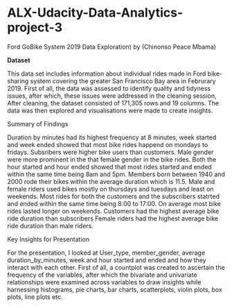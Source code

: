 # ALX-Udacity-Data-Analytics-project-3
Ford GoBike System 2019 Data Exploration)
by (Chinonso Peace Mbama)

**Dataset**

This data set includes information about individual rides made in Ford bike-sharing system covering the greater San Francisco Bay area in Februrary 2019. First of all, the data was assessed to identify quality and tidyness issues, after which, these issues were addressed in the cleaning session, After cleaning, the dataset consisted of 171,305 rows and 19 columns. The data was then explored and visualisations were made to create insights.

Summary of Findings

Duration by minutes had its highest frequency at 8 minutes, week started and week ended showed that most bike rides happend on mondays to fridays. Subsribers were higher bike users than customers. Male gender were more prominent in the that female gender in the bike rides. Both the hour started and hour ended showed that most rides started and ended within the same time being 8am and 5pm. Members born between 1940 and 2000 rode their bikes within the average duration which is 11.5. Male and female riders used bikes mostly on thursdays and tuesdays and least on weekends. Most rides for both the customers and the subscribers statrted and ended within the same time being 8:00 to 17:00. On average most bike rides lasted longer on weekends. Customers had the highest average bike ride duration than subscribers Female riders had the highest average bike ride duration than male riders.

Key Insights for Presentation

For the presentation, I looked at User_type, member_gender, average duration_by_minutes, week and hour started and ended and how they interact with each other. First of all, a countplot was created to ascertain the frequency of the variables, after which the bivariate and univariate relationships were examined across variables to draw insights while harnessing histograms, pie charts, bar charts, scatterplots, violin plots, box plots, line plots etc.
